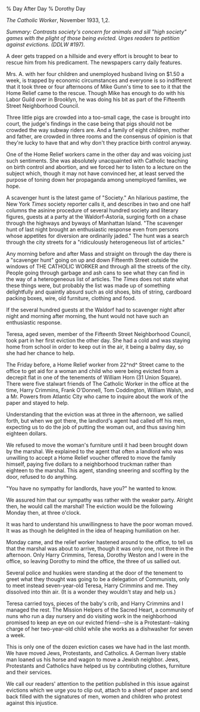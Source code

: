 % Day After Day
% Dorothy Day

*The Catholic Worker*, November 1933, 1,2.

*Summary: Contrasts society's concern for animals and sill "high
society" games with the plight of those being evicted. Urges readers to
petition against evictions. (DDLW \#197).*

A deer gets trapped on a hillside and every effort is brought to bear to
rescue him from his predicament. The newspapers carry daily features.

Mrs. A. with her four children and unemployed husband living on $1.50 a
week, is trapped by economic circumstances and everyone is so
indifferent that it took three or four afternoons of Mike Gunn's time to
see to it that the Home Relief came to the rescue. Though Mike has
enough to do with his Labor Guild over in Brooklyn, he was doing his bit
as part of the Fifteenth Street Neighborhood Council.

Three little pigs are crowded into a too-small cage, the case is brought
into court, the judge's findings in the case being that pigs should not
be crowded the way subway riders are. And a family of eight children,
mother and father, are crowded in three rooms and the consensus of
opinion is that they're lucky to have that and why don't they practice
birth control anyway.

One of the Home Relief workers came in the other day and was voicing just such sentiments. She was absolutely unacquainted with
Catholic teaching on birth control and abortion, and we forced her to
listen to a lecture on the subject which, though it may not have
convinced her, at least served the purpose of toning down her propaganda
among unemployed families, we hope.

A scavenger hunt is the latest game of "Society." An hilarious pastime,
the New York *Times* society reporter calls it, and describes in two and
one half columns the asinine procedure of several hundred society and
literary figures, guests at a party at the Waldorf-Astoria, surging
forth on a chase through the highways and byways of Manhattan Island.
"The scavenger hunt of last night brought an enthusiastic response even
from persons whose appetites for diversion are ordinarily jaded." The
hunt was a search through the city streets for a "ridiculously
heterogeneous list of articles."

Any morning before and after Mass and straight on through the day there
is a "scavenger hunt" going on up and down Fifteenth Street outside the
windows of THE CATHOLIC WORKER and through all the streets of the city.
People going through garbage and ash cans to see what they can find in
the way of a heterogeneous list of articles. The *Times* does not state
what these things were, but probably the list was made up of something
delightfully and quaintly absurd such as old shoes, bits of string,
cardboard packing boxes, wire, old furniture, clothing and food.

If the several hundred guests at the Waldorf had to scavenger night
after night and morning after morning, the hunt would not have such an
enthusiastic response.

Teresa, aged seven, member of the Fifteenth Street Neighborhood Council,
took part in her first eviction the other day. She had a cold and was
staying home from school in order to keep out in the air, it being a
balmy day, so she had her chance to help.

The Friday before, a Home Relief worker from 22^nd^ Street came to the
office to get aid for a woman and child who were being evicted from a
decrepit flat in one of the tenements of William Horn (31 Union Square).
There were five stalwart friends of The Catholic Worker in the office at
the time, Harry Crimmins, Frank O'Donnell, Tom Coddington, William
Walsh, and a Mr. Powers from Atlantic City who came to inquire about the
work of the paper and stayed to help.

Understanding that the eviction was at three in the afternoon, we
sallied forth, but when we got there, the landlord's agent had called
off his men, expecting us to do the job of putting the woman out, and
thus saving him eighteen dollars.

We refused to move the woman's furniture until it had been brought down
by the marshal. We explained to the agent that often a landlord who was
unwilling to accept a Home Relief voucher offered to move the family
himself, paying five dollars to a neighborhood truckman rather than
eighteen to the marshal. This agent, standing sneering and scoffing by
the door, refused to do anything.

"You have no sympathy for landlords, have you?" he wanted to know.

We assured him that our sympathy was rather with the weaker party.
Alright then, he would call the marshal! The eviction would be the
following Monday then, at three o'clock.

It was hard to understand his unwillingness to have the poor woman
moved. It was as though he delighted in the idea of heaping humiliation
on her.

Monday came, and the relief worker hastened around to the office, to
tell us that the marshal was about to arrive, though it was only one,
not three in the afternoon. Only Harry Crimmins, Teresa, Dorothy Weston
and I were in the office, so leaving Dorothy to mind the office, the
three of us sallied out.

Several police and huskies were standing at the door of the tenement to
greet what they thought was going to be a delegation of Communists, only
to meet instead seven-year-old Teresa, Harry Crimmins and me. They
dissolved into thin air. (It is a wonder they wouldn't stay and help
us.)

Teresa carried toys, pieces of the baby's crib, and Harry Crimmins and I
managed the rest. The Mission Helpers of the Sacred Heart, a community
of nuns who run a day nursery and do visiting work in the neighborhood
promised to keep an eye on our evicted friend--she is a
Protestant--taking charge of her two-year-old child while she works as a
dishwasher for seven a week.

This is only one of the dozen eviction cases we have had in the last
month. We have moved Jews, Protestants, and Catholics. A German livery
stable man loaned us his horse and wagon to move a Jewish neighbor.
Jews, Protestants and Catholics have helped us by contributing clothes,
furniture and their services.

We call our readers' attention to the petition published in this issue
against evictions which we urge you to clip out, attach to a sheet of
paper and send back filled with the signatures of men, women and
children who protest against this injustice.
